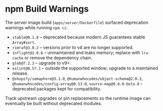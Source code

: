 # npm Build Warnings

The server image build (`apps/server/Dockerfile`) surfaced deprecation warnings while running `npm ci`:

- `stable@0.1.8` – deprecated because modern JS guarantees stable `Array#sort`.
- `rimraf@3.0.2` – versions prior to v4 are no longer supported.
- `inflight@1.0.6` – unmaintained and leaks memory; replace with `lru-cache` or remove the dependency chain.
- `glob@7.2.3` – upgrade to v9+.
- `eslint@8.57.1` – outside the supported window; upgrade to a maintained release.
- `@shopify/semaphore@3.1.0`, `@humanwhocodes/object-schema@2.0.3`, `@humanwhocodes/config-array@0.13.0`, `source-map@0.8.0-beta.0` – deprecated packages kept for compatibility.

Track upstream upgrades or pin replacements so the runtime image can eventually be built without deprecated modules.
